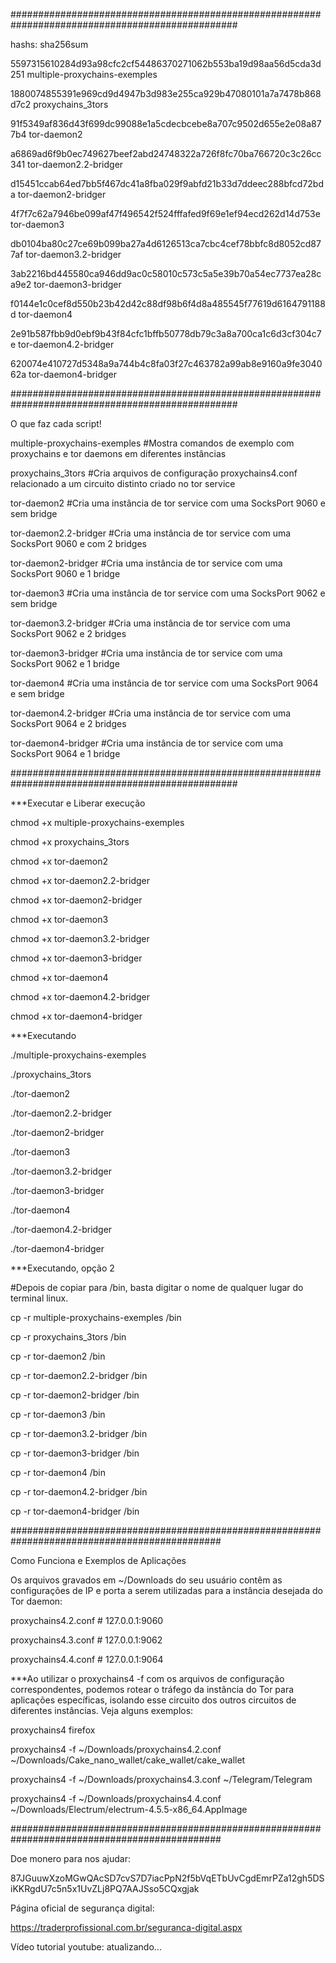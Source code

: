 #################################################################################################

hashs: sha256sum

5597315610284d93a98cfc2cf54486370271062b553ba19d98aa56d5cda3d251  multiple-proxychains-exemples

1880074855391e969cd9d4947b3d983e255ca929b47080101a7a7478b868d7c2  proxychains_3tors

91f5349af836d43f699dc99088e1a5cdecbcebe8a707c9502d655e2e08a877b4  tor-daemon2

a6869ad6f9b0ec749627beef2abd24748322a726f8fc70ba766720c3c26cc341  tor-daemon2.2-bridger

d15451ccab64ed7bb5f467dc41a8fba029f9abfd21b33d7ddeec288bfcd72bda  tor-daemon2-bridger

4f7f7c62a7946be099af47f496542f524fffafed9f69e1ef94ecd262d14d753e  tor-daemon3

db0104ba80c27ce69b099ba27a4d6126513ca7cbc4cef78bbfc8d8052cd877af  tor-daemon3.2-bridger

3ab2216bd445580ca946dd9ac0c58010c573c5a5e39b70a54ec7737ea28ca9e2  tor-daemon3-bridger

f0144e1c0cef8d550b23b42d42c88df98b6f4d8a485545f77619d6164791188d  tor-daemon4

2e91b587fbb9d0ebf9b43f84cfc1bffb50778db79c3a8a700ca1c6d3cf304c7e  tor-daemon4.2-bridger

620074e410727d5348a9a744b4c8fa03f27c463782a99ab8e9160a9fe304062a  tor-daemon4-bridger

#################################################################################################


O que faz cada script!

multiple-proxychains-exemples #Mostra comandos de exemplo com proxychains e tor daemons em diferentes instâncias

proxychains_3tors #Cria arquivos de configuração proxychains4.conf relacionado a um circuito distinto criado no tor service

tor-daemon2 #Cria uma instância de tor service com uma SocksPort 9060 e sem bridge

tor-daemon2.2-bridger #Cria uma instância de tor service com uma SocksPort 9060 e com 2 bridges

tor-daemon2-bridger #Cria uma instância de tor service com uma SocksPort 9060 e 1 bridge

tor-daemon3 #Cria uma instância de tor service com uma SocksPort 9062 e sem bridge

tor-daemon3.2-bridger #Cria uma instância de tor service com uma SocksPort 9062 e 2 bridges

tor-daemon3-bridger #Cria uma instância de tor service com uma SocksPort 9062 e 1 bridge

tor-daemon4 #Cria uma instância de tor service com uma SocksPort 9064 e sem bridge

tor-daemon4.2-bridger #Cria uma instância de tor service com uma SocksPort 9064 e 2 bridges

tor-daemon4-bridger #Cria uma instância de tor service com uma SocksPort 9064 e 1 bridge

#################################################################################################

***Executar e Liberar execução

chmod +x  multiple-proxychains-exemples

chmod +x  proxychains_3tors

chmod +x  tor-daemon2

chmod +x  tor-daemon2.2-bridger

chmod +x  tor-daemon2-bridger

chmod +x  tor-daemon3

chmod +x  tor-daemon3.2-bridger

chmod +x  tor-daemon3-bridger

chmod +x  tor-daemon4

chmod +x  tor-daemon4.2-bridger

chmod +x  tor-daemon4-bridger


***Executando

./multiple-proxychains-exemples

./proxychains_3tors

./tor-daemon2

./tor-daemon2.2-bridger

./tor-daemon2-bridger

./tor-daemon3

./tor-daemon3.2-bridger

./tor-daemon3-bridger

./tor-daemon4

./tor-daemon4.2-bridger

./tor-daemon4-bridger


***Executando, opção 2

#Depois de copiar para /bin, basta digitar o nome de qualquer lugar do terminal linux.

cp -r multiple-proxychains-exemples /bin 

cp -r proxychains_3tors /bin 

cp -r tor-daemon2 /bin 

cp -r tor-daemon2.2-bridger /bin 

cp -r tor-daemon2-bridger /bin 

cp -r tor-daemon3 /bin 

cp -r tor-daemon3.2-bridger /bin 

cp -r tor-daemon3-bridger /bin 

cp -r tor-daemon4 /bin 

cp -r tor-daemon4.2-bridger /bin 

cp -r tor-daemon4-bridger /bin 



##############################################################################################

Como Funciona e Exemplos de Aplicações

Os arquivos gravados em ~/Downloads do seu usuário contêm as configurações de IP e porta a serem utilizadas para a instância desejada do Tor daemon:

proxychains4.2.conf # 127.0.0.1:9060

proxychains4.3.conf # 127.0.0.1:9062

proxychains4.4.conf # 127.0.0.1:9064

***Ao utilizar o proxychains4 -f com os arquivos de configuração correspondentes, podemos rotear o tráfego da instância do Tor para aplicações específicas, isolando esse circuito dos outros circuitos de diferentes instâncias. Veja alguns exemplos:

proxychains4 firefox

proxychains4 -f ~/Downloads/proxychains4.2.conf ~/Downloads/Cake_nano_wallet/cake_wallet/cake_wallet

proxychains4 -f ~/Downloads/proxychains4.3.conf ~/Telegram/Telegram

proxychains4 -f ~/Downloads/proxychains4.4.conf ~/Downloads/Electrum/electrum-4.5.5-x86_64.AppImage





##############################################################################################

Doe monero para nos ajudar:

87JGuuwXzoMGwQAcSD7cvS7D7iacPpN2f5bVqETbUvCgdEmrPZa12gh5DSiKKRgdU7c5n5x1UvZLj8PQ7AAJSso5CQxgjak

Página oficial de segurança digital:

https://traderprofissional.com.br/seguranca-digital.aspx

Vídeo tutorial youtube: atualizando...





